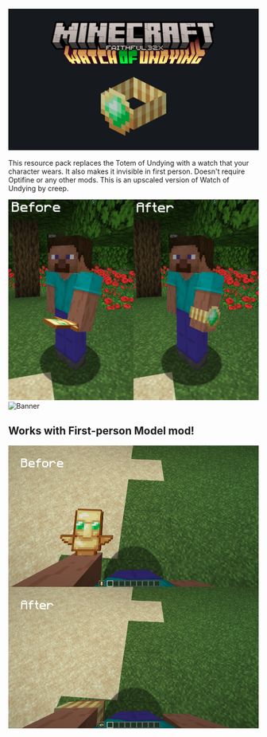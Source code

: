 ![Banner](images/banner.png)


This resource pack replaces the Totem of Undying with a watch that your character wears. It also makes it invisible in first person. Doesn't require Optifine or any other mods. This is an upscaled version of Watch of Undying by creep.

![Banner](images/beforeAfter_thirdPerson.png)
![Banner](images/beforeAfter_firstPerson.png)
## Works with First-person Model mod!
![Banner](images/beforeAfter_firstPersonWithFirstPersonModel.png)
